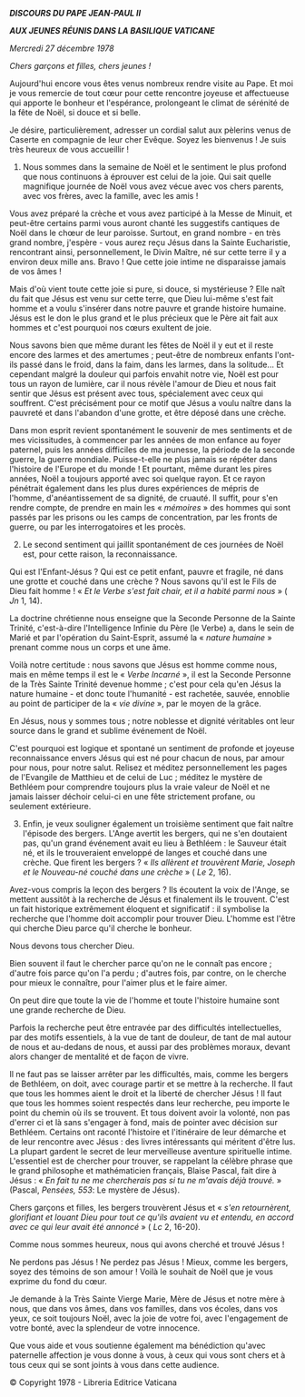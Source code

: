 ***DISCOURS DU PAPE JEAN-PAUL II***

***AUX JEUNES RÉUNIS DANS LA BASILIQUE VATICANE***

*Mercredi 27 décembre 1978*

*Chers garçons et filles, chers jeunes !*

Aujourd'hui encore vous êtes venus nombreux rendre visite au Pape. Et moi je vous remercie de tout cœur pour cette rencontre joyeuse et affectueuse qui apporte le bonheur et l'espérance, prolongeant le climat de sérénité de la fête de Noël, si douce et si belle.

Je désire, particulièrement, adresser un cordial salut aux pèlerins venus de Caserte en compagnie de leur cher Evêque. Soyez les bienvenus ! Je suis très heureux de vous accueillir !

1. Nous sommes dans la semaine de Noël et le sentiment le plus profond que nous continuons à éprouver est celui de la joie. Qui sait quelle magnifique journée de Noël vous avez vécue avec vos chers parents, avec vos frères, avec la famille, avec les amis !

Vous avez préparé la crèche et vous avez participé à la Messe de Minuit, et peut-être certains parmi vous auront chanté les suggestifs cantiques de Noël dans le chœur de leur paroisse. Surtout, en grand nombre - en très grand nombre, j'espère - vous aurez reçu Jésus dans la Sainte Eucharistie, rencontrant ainsi, personnellement, le Divin Maître, né sur cette terre il y a environ deux mille ans. Bravo ! Que cette joie intime ne disparaisse jamais de vos âmes !

Mais d'où vient toute cette joie si pure, si douce, si mystérieuse ? Elle naît du fait que Jésus est venu sur cette terre, que Dieu lui-même s'est fait homme et a voulu s'insérer dans notre pauvre et grande histoire humaine. Jésus est le don le plus grand et le plus précieux que le Père ait fait aux hommes et c'est pourquoi nos cœurs exultent de joie.

Nous savons bien que même durant les fêtes de Noël il y eut et il reste encore des larmes et des amertumes ; peut-être de nombreux enfants l'ont-ils passé dans le froid, dans la faim, dans les larmes, dans la solitude... Et cependant malgré la douleur qui parfois envahit notre vie, Noël est pour tous un rayon de lumière, car il nous révèle l'amour de Dieu et nous fait sentir que Jésus est présent avec tous, spécialement avec ceux qui souffrent. C'est précisément pour ce motif que Jésus a voulu naître dans la pauvreté et dans l'abandon d'une grotte, et être déposé dans une crèche.

Dans mon esprit revient spontanément le souvenir de mes sentiments et de mes vicissitudes, à commencer par les années de mon enfance au foyer paternel, puis les années difficiles de ma jeunesse, la période de la seconde guerre, la guerre mondiale. Puisse-t-elle ne plus jamais se répéter dans l'histoire de l'Europe et du monde ! Et pourtant, même durant les pires années, Noël a toujours apporté avec soi quelque rayon. Et ce rayon pénétrait également dans les plus dures expériences de mépris de l'homme, d'anéantissement de sa dignité, de cruauté. Il suffit, pour s'en rendre compte, de prendre en main les « *mémoires* » des hommes qui sont passés par les prisons ou les camps de concentration, par les fronts de guerre, ou par les interrogatoires et les procès.

2. Le second sentiment qui jaillit spontanément de ces journées de Noël est, pour cette raison, la reconnaissance.

Qui est l'Enfant-Jésus ? Qui est ce petit enfant, pauvre et fragile, né dans une grotte et couché dans une crèche ? Nous savons qu'il est le Fils de Dieu fait homme ! « *Et le Verbe s'est fait chair, et il a habité parmi nous* » ( *Jn* 1, 14).

La doctrine chrétienne nous enseigne que la Seconde Personne de la Sainte Trinité, c'est-à-dire l'Intelligence Infinie du Père (le Verbe) a, dans le sein de Marié et par l'opération du Saint-Esprit, assumé la « *nature humaine* » prenant comme nous un corps et une âme.

Voilà notre certitude : nous savons que Jésus est homme comme nous, mais en même temps il est le « *Verbe Incarné* », il est la Seconde Personne de la Très Sainte Trinité devenue homme ; c'est pour cela qu'en Jésus la nature humaine - et donc toute l'humanité - est rachetée, sauvée, ennoblie au point de participer de la « *vie divine* », par le moyen de la grâce.

En Jésus, nous y sommes tous ; notre noblesse et dignité véritables ont leur source dans le grand et sublime événement de Noël.

C'est pourquoi est logique et spontané un sentiment de profonde et joyeuse reconnaissance envers Jésus qui est né pour chacun de nous, par amour pour nous, pour notre salut. Relisez et méditez personnellement les pages de l'Evangile de Matthieu et de celui de Luc ; méditez le mystère de Bethléem pour comprendre toujours plus la vraie valeur de Noël et ne jamais laisser déchoir celui-ci en une fête strictement profane, ou seulement extérieure.

3. Enfin, je veux souligner également un troisième sentiment que fait naître l'épisode des bergers. L'Ange avertit les bergers, qui ne s'en doutaient pas, qu'un grand événement avait eu lieu à Bethléem : le Sauveur était né, et ils le trouveraient enveloppé de langes et couché dans une crèche. Que firent les bergers ? « *Ils allèrent et trouvèrent Marie, Joseph et le Nouveau-né couché dans une crèche* » ( *Le* 2, 16).

Avez-vous compris la leçon des bergers ? Ils écoutent la voix de l'Ange, se mettent aussitôt à la recherche de Jésus et finalement ils le trouvent. C'est un fait historique extrêmement éloquent et significatif : il symbolise la recherche que l'homme doit accomplir pour trouver Dieu. L'homme est l'être qui cherche Dieu parce qu'il cherche le bonheur.

Nous devons tous chercher Dieu.

Bien souvent il faut le chercher parce qu'on ne le connaît pas encore ; d'autre fois parce qu'on l'a perdu ; d'autres fois, par contre, on le cherche pour mieux le connaître, pour l'aimer plus et le faire aimer.

On peut dire que toute la vie de l'homme et toute l'histoire humaine sont une grande recherche de Dieu.

Parfois la recherche peut être entravée par des difficultés intellectuelles, par des motifs essentiels, à la vue de tant de douleur, de tant de mal autour de nous et au-dedans de nous, et aussi par des problèmes moraux, devant alors changer de mentalité et de façon de vivre.

Il ne faut pas se laisser arrêter par les difficultés, mais, comme les bergers de Bethléem, on doit, avec courage partir et se mettre à la recherche. Il faut que tous les hommes aient le droit et la liberté de chercher Jésus ! Il faut que tous les hommes soient respectés dans leur recherche, peu importe le point du chemin où ils se trouvent. Et tous doivent avoir la volonté, non pas d'errer ci et là sans s'engager à fond, mais de pointer avec décision sur Bethléem. Certains ont raconté l'histoire et l'itinéraire de leur démarche et de leur rencontre avec Jésus : des livres intéressants qui méritent d'être lus. La plupart gardent le secret de leur merveilleuse aventure spirituelle intime. L'essentiel est de chercher pour trouver, se rappelant la célèbre phrase que le grand philosophe et mathématicien français, Blaise Pascal, fait dire à Jésus : « *En fait tu ne me chercherais pas si tu ne m'avais déjà trouvé.* » (Pascal, *Pensées, 553*: Le mystère de Jésus).

Chers garçons et filles, les bergers trouvèrent Jésus et « *s'en retournèrent, glorifiant et louant Dieu pour tout ce qu'ils avaient vu et entendu, en accord avec ce qui leur avait été annoncé* » ( *Lc* 2, 16-20).

Comme nous sommes heureux, nous qui avons cherché et trouvé Jésus !

Ne perdons pas Jésus ! Ne perdez pas Jésus ! Mieux, comme les bergers, soyez des témoins de son amour ! Voilà le souhait de Noël que je vous exprime du fond du cœur.

Je demande à la Très Sainte Vierge Marie, Mère de Jésus et notre mère à nous, que dans vos âmes, dans vos familles, dans vos écoles, dans vos yeux, ce soit toujours Noël, avec la joie de votre foi, avec l'engagement de votre bonté, avec la splendeur de votre innocence.

Que vous aide et vous soutienne également ma bénédiction qu'avec paternelle affection je vous donne à vous, à ceux qui vous sont chers et à tous ceux qui se sont joints à vous dans cette audience.

© Copyright 1978 - Libreria Editrice Vaticana